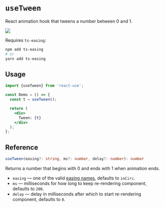 # `useTween`

React animation hook that tweens a number between 0 and 1.

[![](https://img.shields.io/badge/demo-useTween-green.svg)](https://codesandbox.io/s/52990wwzyl)

Requires `ts-easing`:
```bash
npm add ts-easing
# or
yarn add ts-easing
```

## Usage

```jsx
import {useTween} from 'react-use';

const Demo = () => {
  const t = useTween();

  return (
    <div>
      Tween: {t}
    </div>
  );
};
```


## Reference

```ts
useTween(easing?: string, ms?: number, delay?: number): number
```

Returns a number that begins with 0 and ends with 1 when animation ends.

- `easing` &mdash; one of the valid [easing names](https://github.com/streamich/ts-easing/blob/master/src/index.ts), defaults to `inCirc`.
- `ms` &mdash; milliseconds for how long to keep re-rendering component, defaults to `200`.
- `delay` &mdash; delay in milliseconds after which to start re-rendering component, defaults to `0`.

